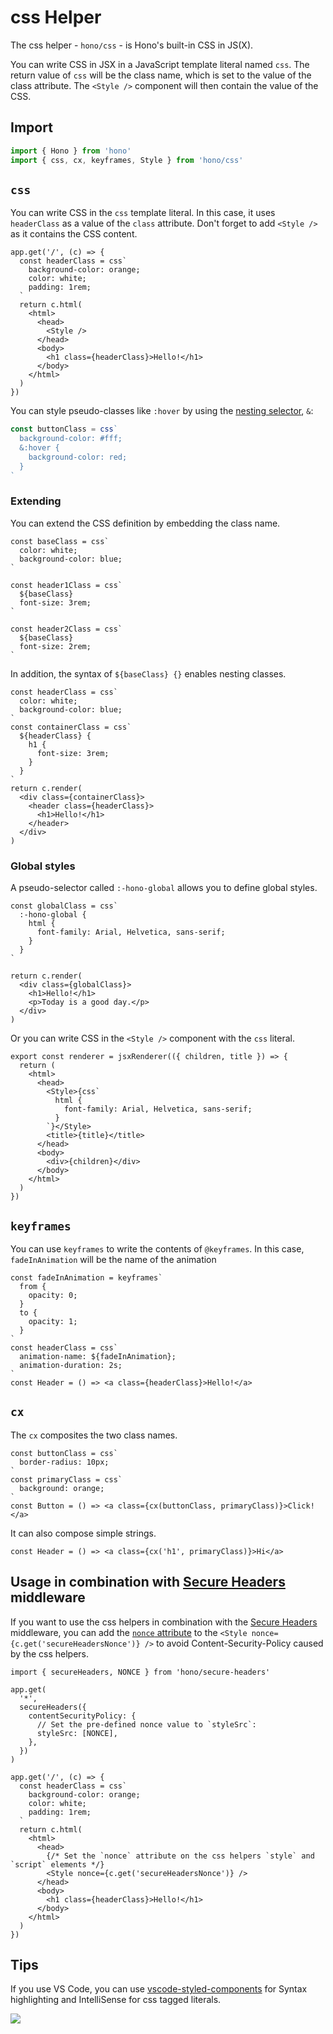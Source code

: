 # css Helper

The css helper - `hono/css` - is Hono's built-in CSS in JS(X).

You can write CSS in JSX in a JavaScript template literal named `css`. The return value of `css` will be the class name, which is set to the value of the class attribute. The `<Style />` component will then contain the value of the CSS.

## Import

```ts
import { Hono } from 'hono'
import { css, cx, keyframes, Style } from 'hono/css'
```

## `css` <Badge style="vertical-align: middle;" type="warning" text="Experimental" />

You can write CSS in the `css` template literal. In this case, it uses `headerClass` as a value of the `class` attribute. Don't forget to add `<Style />` as it contains the CSS content.

```ts{10,13}
app.get('/', (c) => {
  const headerClass = css`
    background-color: orange;
    color: white;
    padding: 1rem;
  `
  return c.html(
    <html>
      <head>
        <Style />
      </head>
      <body>
        <h1 class={headerClass}>Hello!</h1>
      </body>
    </html>
  )
})
```

You can style pseudo-classes like `:hover` by using the [nesting selector](https://developer.mozilla.org/en-US/docs/Web/CSS/Nesting_selector), `&`:

```ts
const buttonClass = css`
  background-color: #fff;
  &:hover {
    background-color: red;
  }
`
```

### Extending

You can extend the CSS definition by embedding the class name.

```tsx
const baseClass = css`
  color: white;
  background-color: blue;
`

const header1Class = css`
  ${baseClass}
  font-size: 3rem;
`

const header2Class = css`
  ${baseClass}
  font-size: 2rem;
`
```

In addition, the syntax of `${baseClass} {}` enables nesting classes.

```tsx
const headerClass = css`
  color: white;
  background-color: blue;
`
const containerClass = css`
  ${headerClass} {
    h1 {
      font-size: 3rem;
    }
  }
`
return c.render(
  <div class={containerClass}>
    <header class={headerClass}>
      <h1>Hello!</h1>
    </header>
  </div>
)
```

### Global styles

A pseudo-selector called `:-hono-global` allows you to define global styles.

```tsx
const globalClass = css`
  :-hono-global {
    html {
      font-family: Arial, Helvetica, sans-serif;
    }
  }
`

return c.render(
  <div class={globalClass}>
    <h1>Hello!</h1>
    <p>Today is a good day.</p>
  </div>
)
```

Or you can write CSS in the `<Style />` component with the `css` literal.

```tsx
export const renderer = jsxRenderer(({ children, title }) => {
  return (
    <html>
      <head>
        <Style>{css`
          html {
            font-family: Arial, Helvetica, sans-serif;
          }
        `}</Style>
        <title>{title}</title>
      </head>
      <body>
        <div>{children}</div>
      </body>
    </html>
  )
})
```

## `keyframes` <Badge style="vertical-align: middle;" type="warning" text="Experimental" />

You can use `keyframes` to write the contents of `@keyframes`. In this case, `fadeInAnimation` will be the name of the animation

```tsx
const fadeInAnimation = keyframes`
  from {
    opacity: 0;
  }
  to {
    opacity: 1;
  }
`
const headerClass = css`
  animation-name: ${fadeInAnimation};
  animation-duration: 2s;
`
const Header = () => <a class={headerClass}>Hello!</a>
```

## `cx` <Badge style="vertical-align: middle;" type="warning" text="Experimental" />

The `cx` composites the two class names.

```tsx
const buttonClass = css`
  border-radius: 10px;
`
const primaryClass = css`
  background: orange;
`
const Button = () => <a class={cx(buttonClass, primaryClass)}>Click!</a>
```

It can also compose simple strings.

```tsx
const Header = () => <a class={cx('h1', primaryClass)}>Hi</a>
```

## Usage in combination with [Secure Headers](/docs/middleware/builtin/secure-headers) middleware

If you want to use the css helpers in combination with the [Secure Headers](/docs/middleware/builtin/secure-headers) middleware, you can add the [`nonce` attribute](https://developer.mozilla.org/en-US/docs/Web/HTML/Global_attributes/nonce) to the `<Style nonce={c.get('secureHeadersNonce')} />` to avoid Content-Security-Policy caused by the css helpers.

```tsx{8,23}
import { secureHeaders, NONCE } from 'hono/secure-headers'

app.get(
  '*',
  secureHeaders({
    contentSecurityPolicy: {
      // Set the pre-defined nonce value to `styleSrc`:
      styleSrc: [NONCE],
    },
  })
)

app.get('/', (c) => {
  const headerClass = css`
    background-color: orange;
    color: white;
    padding: 1rem;
  `
  return c.html(
    <html>
      <head>
        {/* Set the `nonce` attribute on the css helpers `style` and `script` elements */}
        <Style nonce={c.get('secureHeadersNonce')} />
      </head>
      <body>
        <h1 class={headerClass}>Hello!</h1>
      </body>
    </html>
  )
})
```

## Tips

If you use VS Code, you can use [vscode-styled-components](https://marketplace.visualstudio.com/items?itemName=styled-components.vscode-styled-components) for Syntax highlighting and IntelliSense for css tagged literals.

![](/images/css-ss.png)
